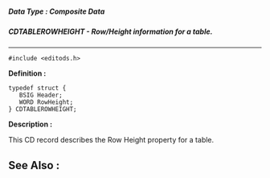 ##### Data Type : Composite Data
##### CDTABLEROWHEIGHT - Row/Height information for a table.
---
```
#include <editods.h>
```

**Definition :**
```
typedef struct {
   BSIG Header;
   WORD RowHeight;
} CDTABLEROWHEIGHT; 
```

**Description :**

This CD record describes the Row Height property for a table. 


**See Also :**
---
